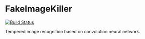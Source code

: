 # FakeImageKiller

[![Build Status](https://travis-ci.org/4x7y/FakeImageKiller.svg?branch=master)](https://travis-ci.org/4x7y/FakeImageKiller)

Tempered image recognition based on convolution neural network.
